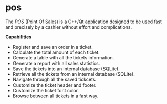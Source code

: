 # pos
The *POS* (Point Of Sales) is a C++/Qt application designed to be used fast and precisely by a cashier without effort and complications.

**Capabilities**

* Register and save an order in a ticket.
* Calculate the total amount of each ticket.
* Generate a table with all the tickets information.
* Generate a report with all sales statistics.
* Save the tickets into an internal database (SQLite).
* Retrieve all the tickets from an internal database (SQLite).
* Navigate through all the saved tickcets.
* Customize the ticket header and footer.
* Customize the ticket font color.
* Browse between all tickets in a fast way.

